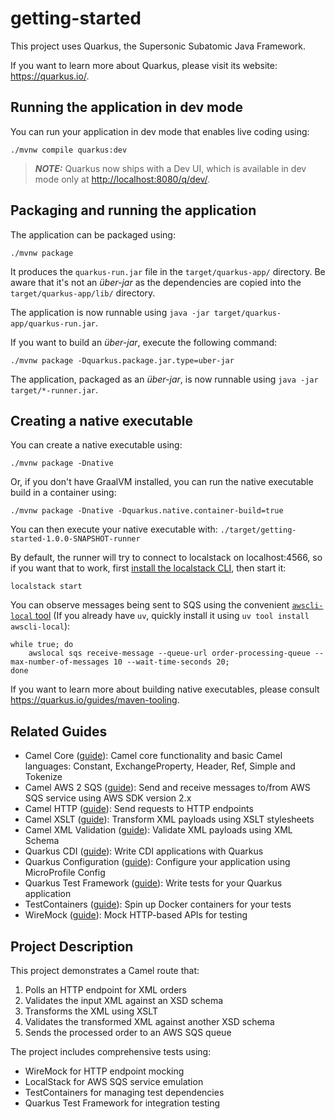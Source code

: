 # getting-started

This project uses Quarkus, the Supersonic Subatomic Java Framework.

If you want to learn more about Quarkus, please visit its website: <https://quarkus.io/>.

## Running the application in dev mode

You can run your application in dev mode that enables live coding using:

```shell script
./mvnw compile quarkus:dev
```

> **_NOTE:_**  Quarkus now ships with a Dev UI, which is available in dev mode only at <http://localhost:8080/q/dev/>.

## Packaging and running the application

The application can be packaged using:

```shell script
./mvnw package
```

It produces the `quarkus-run.jar` file in the `target/quarkus-app/` directory.
Be aware that it's not an _über-jar_ as the dependencies are copied into the `target/quarkus-app/lib/` directory.

The application is now runnable using `java -jar target/quarkus-app/quarkus-run.jar`.

If you want to build an _über-jar_, execute the following command:

```shell script
./mvnw package -Dquarkus.package.jar.type=uber-jar
```

The application, packaged as an _über-jar_, is now runnable using `java -jar target/*-runner.jar`.

## Creating a native executable

You can create a native executable using:

```shell script
./mvnw package -Dnative
```

Or, if you don't have GraalVM installed, you can run the native executable build in a container using:

```shell script
./mvnw package -Dnative -Dquarkus.native.container-build=true
```

You can then execute your native executable with: `./target/getting-started-1.0.0-SNAPSHOT-runner`

By default, the runner will try to connect to localstack on localhost:4566, so if you want that to work, first [install the localstack CLI](https://docs.localstack.cloud/getting-started/installation/), then start it:

```shell script
localstack start
```

You can observe messages being sent to SQS using the convenient [`awscli-local` tool](https://github.com/localstack/awscli-local) (If you already have `uv`, quickly install it using `uv tool install awscli-local`):

```shell
while true; do
    awslocal sqs receive-message --queue-url order-processing-queue --max-number-of-messages 10 --wait-time-seconds 20;
done
```

If you want to learn more about building native executables, please consult <https://quarkus.io/guides/maven-tooling>.

## Related Guides

- Camel Core ([guide](https://camel.apache.org/camel-quarkus/latest/reference/extensions/core.html)): Camel core functionality and basic Camel languages: Constant, ExchangeProperty, Header, Ref, Simple and Tokenize
- Camel AWS 2 SQS ([guide](https://camel.apache.org/camel-quarkus/latest/reference/extensions/aws2-sqs.html)): Send and receive messages to/from AWS SQS service using AWS SDK version 2.x
- Camel HTTP ([guide](https://camel.apache.org/camel-quarkus/latest/reference/extensions/http.html)): Send requests to HTTP endpoints
- Camel XSLT ([guide](https://camel.apache.org/camel-quarkus/latest/reference/extensions/xslt.html)): Transform XML payloads using XSLT stylesheets
- Camel XML Validation ([guide](https://camel.apache.org/camel-quarkus/latest/reference/extensions/xml-validator.html)): Validate XML payloads using XML Schema
- Quarkus CDI ([guide](https://quarkus.io/guides/cdi-reference)): Write CDI applications with Quarkus
- Quarkus Configuration ([guide](https://quarkus.io/guides/config-reference)): Configure your application using MicroProfile Config
- Quarkus Test Framework ([guide](https://quarkus.io/guides/getting-started-testing)): Write tests for your Quarkus application
- TestContainers ([guide](https://quarkus.io/guides/dev-services)): Spin up Docker containers for your tests
- WireMock ([guide](https://wiremock.org/docs/getting-started/)): Mock HTTP-based APIs for testing

## Project Description

This project demonstrates a Camel route that:
1. Polls an HTTP endpoint for XML orders
2. Validates the input XML against an XSD schema
3. Transforms the XML using XSLT
4. Validates the transformed XML against another XSD schema
5. Sends the processed order to an AWS SQS queue

The project includes comprehensive tests using:
- WireMock for HTTP endpoint mocking
- LocalStack for AWS SQS service emulation
- TestContainers for managing test dependencies
- Quarkus Test Framework for integration testing
